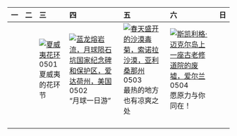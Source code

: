 | 一   | 二   | 三                                                                                                                                                                            | 四                                                                                                                                                                                                             | 五                                                                                                                                                                                                    | 六                                                                                                                                                                                                    | 日   |
|:----|:----|:-----------------------------------------------------------------------------------------------------------------------------------------------------------------------------|:--------------------------------------------------------------------------------------------------------------------------------------------------------------------------------------------------------------|:-----------------------------------------------------------------------------------------------------------------------------------------------------------------------------------------------------|:-----------------------------------------------------------------------------------------------------------------------------------------------------------------------------------------------------|:----|
|     |     | [![](https://www.bing.com/th?id=OHR.HawaiianLei_ZH-CN7857272499_320x240.jpg '夏威夷花环')](https://www.bing.com/th?id=OHR.HawaiianLei_ZH-CN7857272499_UHD.jpg)<br>0501<br>夏威夷的花环节 | [![](https://www.bing.com/th?id=OHR.CratersOfTheMoon_ZH-CN8971565042_320x240.jpg '蓝龙熔岩流，月球陨石坑国家纪念碑和保护区，爱达荷州，美国')](https://www.bing.com/th?id=OHR.CratersOfTheMoon_ZH-CN8971565042_UHD.jpg)<br>0502<br>“月球一日游” | [![](https://www.bing.com/th?id=OHR.SonoranSpring_ZH-CN9246678734_320x240.jpg '春天盛开的沙漠毒菊，索诺拉沙漠，亚利桑那州')](https://www.bing.com/th?id=OHR.SonoranSpring_ZH-CN9246678734_UHD.jpg)<br>0503<br>最热的地方也有凉爽之处 | [![](https://www.bing.com/th?id=OHR.JediMonastery_ZH-CN0091557941_320x240.jpg '斯凯利格·迈克尔岛上一座古老修道院的废墟，爱尔兰')](https://www.bing.com/th?id=OHR.JediMonastery_ZH-CN0091557941_UHD.jpg)<br>0504<br>愿原力与你同在！ |     |
|     |     |                                                                                                                                                                              |                                                                                                                                                                                                               |                                                                                                                                                                                                      |                                                                                                                                                                                                      |     |
|     |     |                                                                                                                                                                              |                                                                                                                                                                                                               |                                                                                                                                                                                                      |                                                                                                                                                                                                      |     |
|     |     |                                                                                                                                                                              |                                                                                                                                                                                                               |                                                                                                                                                                                                      |                                                                                                                                                                                                      |     |
|     |     |                                                                                                                                                                              |                                                                                                                                                                                                               |                                                                                                                                                                                                      |                                                                                                                                                                                                      |     |